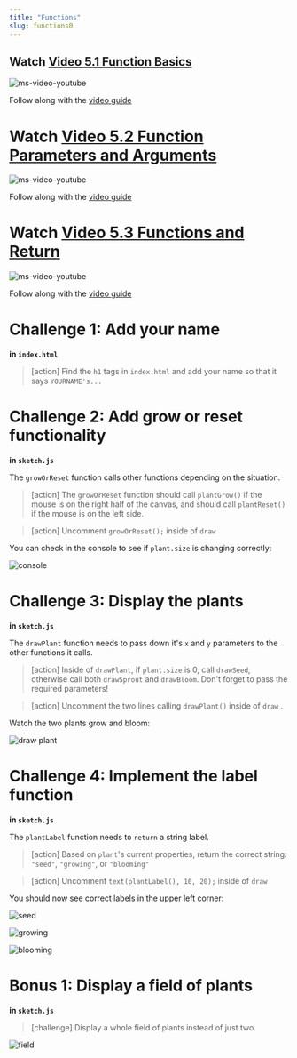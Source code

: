 ```yaml
---
title: "Functions"
slug: functions0
---
```


## Watch [Video 5.1 Function Basics](https://www.youtube.com/watch?v=wRHAitGzBrg)

![ms-video-youtube](https://www.youtube.com/watch?v=wRHAitGzBrg)

Follow along with the [video guide](https://repl.it/@MakeSchoolRAMP/p5js-Video-Guide-51-Function-Basics)

# Watch [Video 5.2 Function Parameters and Arguments](https://www.youtube.com/watch?v=zkc417YapfE)

![ms-video-youtube](https://www.youtube.com/watch?v=zkc417YapfE)

Follow along with the [video guide](https://repl.it/@MakeSchoolRAMP/p5js-Video-Guide-52-Function-Parameters-and-Arguments)

# Watch [Video 5.3 Functions and Return](https://www.youtube.com/watch?v=qRnUBiTJ66Y)

![ms-video-youtube](https://www.youtube.com/watch?v=qRnUBiTJ66Y)

Follow along with the [video guide](https://repl.it/@MakeSchoolRAMP/p5js-Video-Guide-53-Functions-and-Return)

# Challenge 1: Add your name

**in `index.html`**

> [action]
> Find the `h1` tags in `index.html` and add your name so that it says `YOURNAME's...`
>

# Challenge 2: Add grow or reset functionality

**in `sketch.js`**

The `growOrReset` function calls other functions depending on the situation.

> [action]
> The `growOrReset` function should call `plantGrow()` if the mouse is on the right half of the canvas, and should call `plantReset()` if the mouse is on the left side.
>

<!--  -->

> [action]
> Uncomment `growOrReset();` inside of `draw`
>

 You can check in the console to see if `plant.size` is changing correctly:

![console](assets/console.png "console")

# Challenge 3: Display the plants

**in `sketch.js`**

The `drawPlant` function needs to pass down it's `x` and `y` parameters to the other functions it calls.

> [action]
> Inside of `drawPlant`, if `plant.size` is 0, call `drawSeed`, otherwise call both `drawSprout` and `drawBloom`. Don't forget to pass the required parameters!
>

<!--  -->

> [action]
> Uncomment the two lines calling `drawPlant()` inside of `draw` .
>

Watch the two plants grow and bloom:

![draw plant](assets/draw_plant.png "draw plant")

# Challenge 4: Implement the label function

**in `sketch.js`**

The `plantLabel` function needs to `return` a string label.

> [action]
> Based on `plant`'s current properties, return the correct string: `"seed"`, `"growing"`, or `"blooming"`
>

<!--  -->

> [action]
> Uncomment `text(plantLabel(), 10, 20);` inside of `draw`
>

 You should now see correct labels in the upper left corner:

![seed](assets/seed.png "seed")

![growing](assets/growing.png "growing")

![blooming](assets/blooming.png "blooming")

# Bonus 1: Display a field of plants

**in `sketch.js`**

> [challenge]
> Display a whole field of plants instead of just two.
>

![field](assets/field.png "field")

